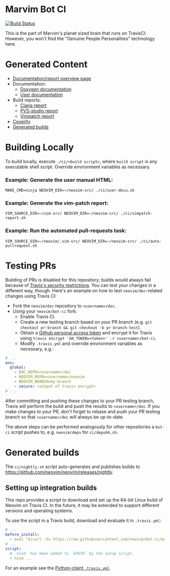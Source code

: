 # Marvim Bot CI

[![Build Status](https://travis-ci.org/neovim/bot-ci.svg?branch=master)](https://travis-ci.org/neovim/bot-ci)

This is the part of Marvim's planet sized brain that runs on TravisCI.
However, you won't find the "Genuine People Personalities" technology here.

# Generated Content

 - [Documentation/report overview page][doc-index]
 - Documentation:
   - [Doxygen documentation][doc-dev]
   - [User documentation][doc-user]
 - Build reports:
   - [Clang report][clang-report]
   - [PVS-studio report][pvs-report]
   - [Vimpatch report][vimpatch-report]
 - [Coverity][coverity]
 - [Generated builds](#generated-builds)

[doc-index]: https://neovim.io/doc
[doc-dev]: https://neovim.io/doc/dev
[doc-user]: https://neovim.io/doc/user
[clang-report]: https://neovim.io/doc/reports/clang
[pvs-report]: https://neovim.io/doc/reports/pvs
[vimpatch-report]: https://neovim.io/doc/reports/vimpatch
[coverity]: https://scan.coverity.com/projects/2227

# Building Locally

To build locally, execute `./ci/<build script>`, where `build script` is any
executable shell script. Override environment variables as necessary.

### Example: Generate the user manual HTML:

    MAKE_CMD=ninja NEOVIM_DIR=~/neovim-src/ ./ci/user-docu.sh

### Example: Generate the vim-patch report:

    VIM_SOURCE_DIR=~/vim-src/ NEOVIM_DIR=~/neovim-src/ ./ci/vimpatch-report.sh

### Example: Run the automated pull-requests task:

    VIM_SOURCE_DIR=~/neovim/.vim-src/ NEOVIM_DIR=~/neovim-src/ ./ci/auto-pullrequest.sh

# Testing PRs

Building of PRs is disabled for this repository; builds would always fail
because of [Travis's security restrictions][travis-security].
You can test your changes in a different way, though. Here's an example on how
to test `neovim/doc`-related changes using Travis CI:

 * Fork the `neovim/doc` repository to `<username>/doc`.
 * Using your `neovim/bot-ci` fork:
   * Enable Travis CI.
   * Create a new testing branch based on your PR branch (e.g. `git checkout
     pr-branch && git checkout -b pr-branch-test`).
   * Obtain a [Github personal access token](https://github.com/settings/applications)
     and encrypt it for Travis using `travis encrypt 'GH_TOKEN=<token>' -r
     <username>/bot-ci`.
   * Modify `.travis.yml` and override environment variables as necessary, e.g.:

```yaml
# ...
env:
  global:
    - DOC_REPO=<username>/doc
    - NEOVIM_REPO=<username>/neovim
    - NEOVIM_BRANCH=my-branch
    - secure: <output of travis encrypt>
# ...
```

After committing and pushing these changes to your PR testing branch, Travis
will perform the build and push the results to `<username>/doc`. If you make
changes to your PR, don't forget to rebase and push your PR testing branch so
that `<username>/doc` will always be up-to-date.

The above steps can be performed analogously for other repositories a `bot-ci`
script pushes to, e.g. `neovim/deps` for `ci/deps64.sh`.

# Generated builds

The `ci/nightly.sh` script auto-generates and publishes builds to
https://github.com/neovim/neovim/releases/nightly.

## Setting up integration builds

This repo provides a script to download and set up the 64-bit Linux build of
Neovim on Travis CI. In the future, it may be extended to support different
versions and operating systems.

To use the script in a Travis build, download and evaluate it in `.travis.yml`:

```yaml
# ...
before_install:
  - eval "$(curl -Ss https://raw.githubusercontent.com/neovim/bot-ci/master/scripts/travis-setup.sh) nightly-x64"
# ...
script:
  # `nvim` has been added to `$PATH` by the setup script.
  - nvim ...
```

For an example see the [Python-client `.travis.yml`](https://github.com/neovim/python-client/blob/master/.travis.yml).


[travis-security]: http://docs.travis-ci.com/user/pull-requests/#Security-Restrictions-when-testing-Pull-Requests
